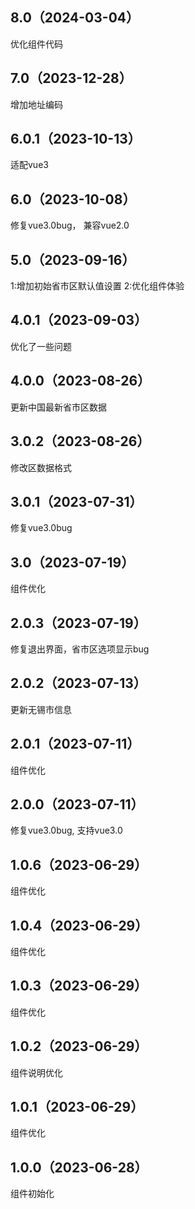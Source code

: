 ## 8.0（2024-03-04）
优化组件代码
## 7.0（2023-12-28）
增加地址编码
## 6.0.1（2023-10-13）
适配vue3
## 6.0（2023-10-08）
修复vue3.0bug， 兼容vue2.0
## 5.0（2023-09-16）
1:增加初始省市区默认值设置 2:优化组件体验
## 4.0.1（2023-09-03）
优化了一些问题
## 4.0.0（2023-08-26）
更新中国最新省市区数据
## 3.0.2（2023-08-26）
修改区数据格式
## 3.0.1（2023-07-31）
 修复vue3.0bug
## 3.0（2023-07-19）
组件优化
## 2.0.3（2023-07-19）
修复退出界面，省市区选项显示bug
## 2.0.2（2023-07-13）
更新无锡市信息
## 2.0.1（2023-07-11）
组件优化
## 2.0.0（2023-07-11）
修复vue3.0bug, 支持vue3.0
## 1.0.6（2023-06-29）
组件优化
## 1.0.4（2023-06-29）
组件优化
## 1.0.3（2023-06-29）
组件优化
## 1.0.2（2023-06-29）
组件说明优化
## 1.0.1（2023-06-29）
组件优化
## 1.0.0（2023-06-28）
组件初始化
